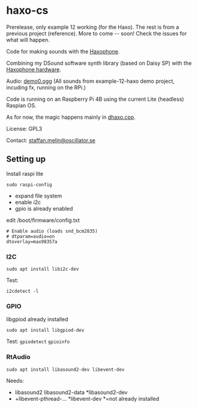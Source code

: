 # haxo-cs

Prerelease, only example 12 working (for the Haxo). The rest is from a previous project (reference). More to come -- soon! Check the issues for what will happen.

Code for making sounds with the [Haxophone](https://www.crowdsupply.com/cardona-bits/haxophone).

Combining my DSound software synth library (based on Daisy SP) with the [Haxophone hardware](https://github.com/cardonabits/haxo-hw).

Audio: [demo0.ogg](https://github.com/StaffanMelin/haxo-cs/blob/master/demo0.ogg) (All sounds from example-12-haxo demo project, incuding fx, running on the RPi.)

Code is running on an Raspberry Pi 4B using the current Lite (headless) Raspian OS.

As for now, the magic happens mainly in [dhaxo.cpp](https://github.com/StaffanMelin/haxo-cs/blob/master/rtDStudio/src/dhaxo.cpp).

License: GPL3

Contact: staffan.melin@oscillator.se

## Setting up

Install raspi lite

`sudo raspi-config`

* expand file system
* enable i2c
* gpio is already enabled

edit /boot/firmware/config.txt
```
# Enable audio (loads snd_bcm2835)
# dtparam=audio=on
dtoverlay=max98357a
```

### I2C

`sudo apt install libi2c-dev`

Test:

`i2cdetect -l`

### GPIO

libgpiod already installed

`sudo apt install libgpiod-dev`

Test:
`gpiodetect`
`gpioinfo`

### RtAudio

`sudo apt install libasound2-dev libevent-dev`

Needs:
* libasound2 libasound2-data *libasound2-dev
* +libevent-pthread-... *libevent-dev
*=not already installed

##
